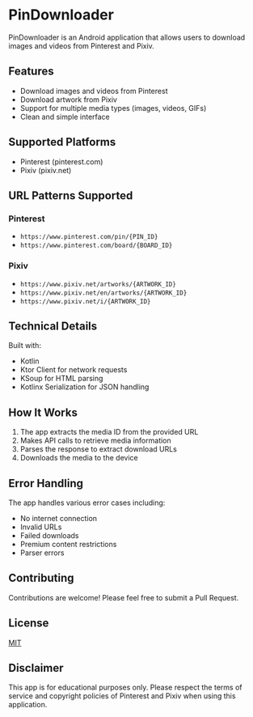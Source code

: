 # PinDownloader

PinDownloader is an Android application that allows users to download images and videos from Pinterest and Pixiv.

## Features

- Download images and videos from Pinterest
- Download artwork from Pixiv
- Support for multiple media types (images, videos, GIFs)
- Clean and simple interface

## Supported Platforms

- Pinterest (pinterest.com)
- Pixiv (pixiv.net)

## URL Patterns Supported

### Pinterest
- `https://www.pinterest.com/pin/{PIN_ID}`
- `https://www.pinterest.com/board/{BOARD_ID}`

### Pixiv
- `https://www.pixiv.net/artworks/{ARTWORK_ID}`
- `https://www.pixiv.net/en/artworks/{ARTWORK_ID}`
- `https://www.pixiv.net/i/{ARTWORK_ID}`

## Technical Details

Built with:
- Kotlin
- Ktor Client for network requests
- KSoup for HTML parsing
- Kotlinx Serialization for JSON handling

## How It Works

1. The app extracts the media ID from the provided URL
2. Makes API calls to retrieve media information
3. Parses the response to extract download URLs
4. Downloads the media to the device

## Error Handling

The app handles various error cases including:
- No internet connection
- Invalid URLs
- Failed downloads
- Premium content restrictions
- Parser errors

## Contributing

Contributions are welcome! Please feel free to submit a Pull Request.

## License

[MIT](LICENSE)

## Disclaimer

This app is for educational purposes only. Please respect the terms of service and copyright policies of Pinterest and Pixiv when using this application.
